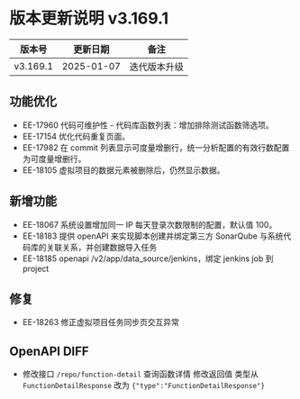 # 版本更新说明 v3.169.1

| 版本号<br/>   | 更新日期<br/>   | 备注<br/>         |
| ------------- | --------------- | ----------------- |
| v3.169.1<br/> | 2025-01-07<br/> | 迭代版本升级<br/> |

## 功能优化

- EE-17960 代码可维护性 - 代码库函数列表：增加排除测试函数筛选项。
- EE-17154 优化代码重复页面。
- EE-17982 在 commit 列表显示可度量增删行，统一分析配置的有效行数配置为可度量增删行。
- EE-18105 虚拟项目的数据元素被删除后，仍然显示数据。

## 新增功能

- EE-18067 系统设置增加同一 IP 每天登录次数限制的配置，默认值 100。
- EE-18183 提供 openAPI 来实现脚本创建并绑定第三方 SonarQube 与系统代码库的关联关系，并创建数据导入任务
- EE-18185 openapi /v2/app/data_source/jenkins，绑定 jenkins job 到 project

## 修复

- EE-18263 修正虚拟项目任务同步页交互异常

## OpenAPI DIFF

- 修改接口 `/repo/function-detail` 查询函数详情
  修改返回值
  类型从 `FunctionDetailResponse` 改为 `{"type":"FunctionDetailResponse"}`


